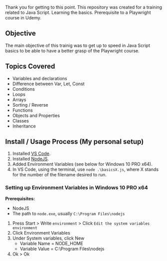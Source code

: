 Thank you for getting to this point. This repository was created for a training related to Java Script. Learning the basics. Prerequisite to a Playwright course in Udemy. 

## Objective
The main objective of this trainig was to get up to speed in Java Script basics to be able to have a better grasp of the Playwright course. 

## Topics Covered
- Variables and declarations
- Difference between Var, Let, Const
- Conditions
- Loops
- Arrays
- Sorting / Reverse
- Functions
- Objects and Properties
- Classes
- Inheritance

## Install / Usage Process (My personal setup)
1. Installed [VS Code](https://code.visualstudio.com).
2. Installed [NodeJS](https://nodejs.org).
3. Added Environment Variables (see below for Windows 10 PRO x64).
4. In VS Code, using the terminal, use `node .\basicsX.js`, where X stands for the number of the filename desired to run.

### Setting up Environment Variables in Windows 10 PRO x64

**Prerequisites:**
- NodeJS
- The path to `node.exe`, usually `C:\Program Files\nodejs`

1. Press Start > Write `environment` > Click `Edit the system variables environment`
2. Click Environment Variables
3. Under System variables, click New
    - Variable Name = NODE_HOME
    - Variable Value = C:\Program Files\nodejs
4. Ok > Ok


